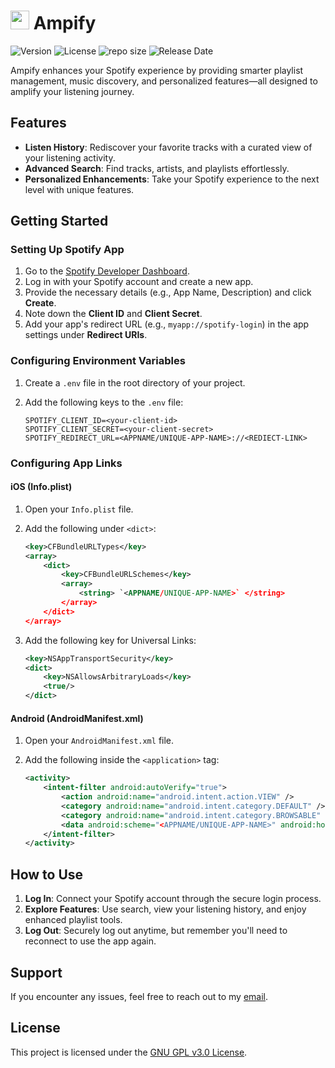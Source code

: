 # <img src="https://github.com/samanjhutty/ampify/blob/main/android/app/src/main/res/mipmap-hdpi/ic_launcher.png" width="30" height="30"> Ampify

![Version](https://img.shields.io/github/v/release/samanjhutty/ampify)
![License](https://img.shields.io/github/license/samanjhutty/ampify)
![repo size](https://img.shields.io/github/repo-size/samanjhutty/ampify)
![Release Date](https://img.shields.io/github/release-date/samanjhutty/ampify)

Ampify enhances your Spotify experience by providing smarter playlist management, music discovery, and personalized features—all designed to amplify your listening journey.

## Features

- **Listen History**: Rediscover your favorite tracks with a curated view of your listening activity.
- **Advanced Search**: Find tracks, artists, and playlists effortlessly.
- **Personalized Enhancements**: Take your Spotify experience to the next level with unique features.

## Getting Started

### Setting Up Spotify App

1. Go to the [Spotify Developer Dashboard](https://developer.spotify.com/dashboard/).
2. Log in with your Spotify account and create a new app.
3. Provide the necessary details (e.g., App Name, Description) and click **Create**.
4. Note down the **Client ID** and **Client Secret**.
5. Add your app's redirect URL (e.g., `myapp://spotify-login`) in the app settings under **Redirect URIs**.

### Configuring Environment Variables

1. Create a `.env` file in the root directory of your project.
2. Add the following keys to the `.env` file:

   ```env
   SPOTIFY_CLIENT_ID=<your-client-id>
   SPOTIFY_CLIENT_SECRET=<your-client-secret>
   SPOTIFY_REDIRECT_URL=<APPNAME/UNIQUE-APP-NAME>://<REDIECT-LINK>
   ```

### Configuring App Links

#### iOS (Info.plist)

1. Open your `Info.plist` file.
2. Add the following under `<dict>`:

   ```xml
   <key>CFBundleURLTypes</key>
   <array>
       <dict>
           <key>CFBundleURLSchemes</key>
           <array>
               <string> `<APPNAME/UNIQUE-APP-NAME>` </string>
           </array>
       </dict>
   </array>
   ```

3. Add the following key for Universal Links:

   ```xml
   <key>NSAppTransportSecurity</key>
   <dict>
       <key>NSAllowsArbitraryLoads</key>
       <true/>
   </dict>
   ```

#### Android (AndroidManifest.xml)

1. Open your `AndroidManifest.xml` file.
2. Add the following inside the `<application>` tag:

   ```xml
   <activity>
       <intent-filter android:autoVerify="true">
           <action android:name="android.intent.action.VIEW" />
           <category android:name="android.intent.category.DEFAULT" />
           <category android:name="android.intent.category.BROWSABLE" />
           <data android:scheme="<APPNAME/UNIQUE-APP-NAME>" android:host="<REDIECT-LINK>" />
       </intent-filter>
   </activity>
   ```

## How to Use

1. **Log In**: Connect your Spotify account through the secure login process.
2. **Explore Features**: Use search, view your listening history, and enjoy enhanced playlist tools.
3. **Log Out**: Securely log out anytime, but remember you'll need to reconnect to use the app again.

## Support

If you encounter any issues, feel free to reach out to my [email](mailto:samandeep.flutterdev@gmail.com).

## License

This project is licensed under the [GNU GPL v3.0 License](https://github.com/samandeep-flutter/Ampify/blob/main/LICENCE).

